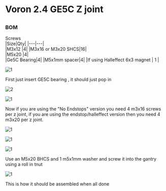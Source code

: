 # Voron 2.4 GE5C Z joint  


##

### BOM
Screws			
|Size|Qty|
|---|---|		
|M3x12 |4|
|M3x16 or M3x20 SHCS|16|	
|M5x20 |4|	
|Ge5C Bearing|4|
|M5x1mm spacer|4|
|If using Halleffect 6x3 magnet | 1 |


![1](Images/1.png) 

First just insert GE5C bearing , it should just pop in

![2](Images/2.png)


![1](Images/3.png) 

Now if you are using the "No Endstops" version you need 4 m3x16 screws per z joint, if you are using the endstop/halleffect version then you need 4 m3x20 per z joint.

![1](Images/4.png) 

![1](Images/5.png) 

![1](Images/7.png)

Use an M5x20 BHCS and 1 m5x1mm washer and screw it into the gantry using a roll in tnut


![1](Images/6.png) 

This is how it should be assembled when all done




